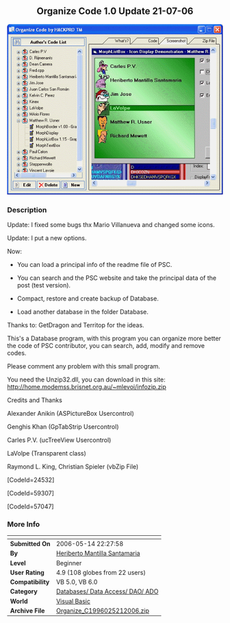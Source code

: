 ﻿<div align="center">

## Organize Code 1\.0 Update 21\-07\-06

<img src="PIC200657414443300.gif">
</div>

### Description

Update: I fixed some bugs thx Mario Villanueva and changed some icons.

Update: I put a new options.

Now:

- You can load a principal info of the readme file of PSC.

- You can search and the PSC website and take the principal data of the post (test version).

- Compact, restore and create backup of Database.

- Load another database in the folder Database.

Thanks to: GetDragon and Territop for the ideas.

This's a Database program, with this program you can organize more better the code of PSC contributor, you can search, add, modify and remove codes.

Please comment any problem with this small program.

You need the Unzip32.dll, you can download in this site: http://home.modemss.brisnet.org.au/~mlevoi/infozip.zip

Credits and Thanks

Alexander Anikin (ASPictureBox Usercontrol)

Genghis Khan (GpTabStrip Usercontrol)

Carles P.V. (ucTreeView Usercontrol)

LaVolpe (Transparent class)

Raymond L. King, Christian Spieler (vbZip File)

[CodeId=24532]

[CodeId=59307]

[CodeId=57047]
 
### More Info
 


<span>             |<span>
---                |---
**Submitted On**   |2006-05-14 22:27:58
**By**             |[Heriberto Mantilla Santamaria](https://github.com/Planet-Source-Code/PSCIndex/blob/master/ByAuthor/heriberto-mantilla-santamaria.md)
**Level**          |Beginner
**User Rating**    |4.9 (108 globes from 22 users)
**Compatibility**  |VB 5\.0, VB 6\.0
**Category**       |[Databases/ Data Access/ DAO/ ADO](https://github.com/Planet-Source-Code/PSCIndex/blob/master/ByCategory/databases-data-access-dao-ado__1-6.md)
**World**          |[Visual Basic](https://github.com/Planet-Source-Code/PSCIndex/blob/master/ByWorld/visual-basic.md)
**Archive File**   |[Organize\_C1996025212006\.zip](https://github.com/Planet-Source-Code/heriberto-mantilla-santamaria-organize-code-1-0-update-21-07-06__1-65202/archive/master.zip)








